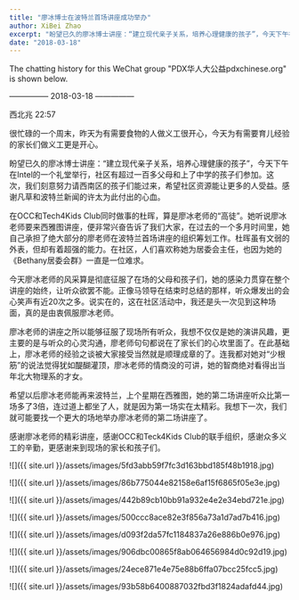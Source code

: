 ```yaml
---
title: "廖冰博士在波特兰首场讲座成功举办"
author: XiBei Zhao
excerpt: "盼望已久的廖冰博士讲座：“建立现代亲子关系，培养心理健康的孩子”，今天下午在Intel的一个礼堂举行，社区有超过一百多父母和上了中学的孩子们参加。这次，我们刻意努力请西南区的孩子们能过来，希望社区资源能让更多的人受益。感谢凡草和波特兰新闻的许太为此付出的心血。"
date: "2018-03-18"
---
```


The chatting history for this WeChat group "PDX华人大公益pdxchinese.org" is shown below.

—————  2018-03-18  —————

西北兆  22:57

很忙碌的一个周末，昨天为有需要食物的人做义工很开心，今天为有需要育儿经验的家长们做义工更是开心。

盼望已久的廖冰博士讲座：“建立现代亲子关系，培养心理健康的孩子”，今天下午在Intel的一个礼堂举行，社区有超过一百多父母和上了中学的孩子们参加。这次，我们刻意努力请西南区的孩子们能过来，希望社区资源能让更多的人受益。感谢凡草和波特兰新闻的许太为此付出的心血。

在OCC和Tech4Kids Club同时做事的杜晖，算是廖冰老师的“高徒”。她听说廖冰老师要来西雅图讲座，便非常兴奋告诉了我们大家，在过去的一个多月时间里，她自己承担了绝大部分的廖老师在波特兰首场讲座的组织筹划工作。杜晖虽有文弱的外表，但却有着超强的能力。在社区，人们喜欢称她为居委会主任，也因为她的《Bethany居委会群》一直是一位难求。

今天廖冰老师的风采算是彻底征服了在场的父母和孩子们，她的感染力贯穿在整个讲座的始终，让听众欲罢不能。正像马领导在结束时总结的那样，听众爆发出的会心笑声有近20次之多。说实在的，这在社区活动中，我还是头一次见到这种场面，真的是由衷佩服廖冰老师。

廖冰老师的讲座之所以能够征服了现场所有听众，我想不仅仅是她的演讲风趣，更主要的是与听众的心灵沟通，廖老师句句都说在了家长们的心坎里面了。在此基础上，廖冰老师的经验之谈被大家接受当然就是顺理成章的了。连我都对她对“少根筋”的说法觉得犹如醍醐灌顶，廖冰老师的情商没的可讲，她的智商绝对看得出当年北大物理系的才女。

希望以后廖冰老师能再来波特兰，上个星期在西雅图，她的第二场讲座听众比第一场多了3倍，连过道上都坐了人，就是因为第一场实在太精彩。我想下一次，我们就可能要找一个更大的场地举办廖冰老师的第二场讲座了。

感谢廖冰老师的精彩讲座，感谢OCC和Teck4Kids Club的联手组织，感谢众多义工的辛勤，更感谢来到现场的家长和孩子们。

![]({{ site.url }}/assets/images/5fd3abb59f7fc3d163bbd185f48b1918.jpg)

![]({{ site.url }}/assets/images/86b775044e82158e6af15f6865f05e3e.jpg)

![]({{ site.url }}/assets/images/442b89cb10bb91a932e4e2e34ebd721e.jpg)

![]({{ site.url }}/assets/images/500ccc8ace82e3f856a73a1d7ad7b416.jpg)

![]({{ site.url }}/assets/images/d093f2da57fc1184837a26e886b0e976.jpg)

![]({{ site.url }}/assets/images/906dbc00865f8ab064656984d0c92d19.jpg)

![]({{ site.url }}/assets/images/24ece871e4e75e88b6ffa07bcc25fcc5.jpg)

![]({{ site.url }}/assets/images/93b58b6400887032fbd3f1824adafd44.jpg)
